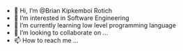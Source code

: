 - 👋 Hi, I’m @Brian Kipkemboi Rotich
- 👀 I’m interested in Software Engineering
- 🌱 I’m currently learning low level programming language
- 💞️ I’m looking to collaborate on ...
- 📫 How to reach me ...

<!---
Briankipkemboirotich/Briankipkemboirotich is a ✨ special ✨ repository because its `README.md` (this file) appears on your GitHub profile.
You can click the Preview link to take a look at your changes.
--->
